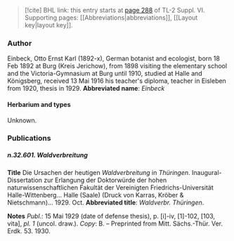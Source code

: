 > [!cite] BHL link: this entry starts at [page 288](https://www.biodiversitylibrary.org/page/33260276) of TL-2 Suppl. VI.
> Supporting pages: [[Abbreviations|abbreviations]], [[Layout key|layout key]].

### Author

Einbeck, Otto Ernst Karl (1892-x), German botanist and ecologist, born 18 Feb 1892 at Burg (Kreis Jerichow), from 1898 visiting the elementary school and the Victoria-Gymnasium at Burg until 1910, studied at Halle and Königsberg, received 13 Mai 1916 his teacher's diploma, teacher in Eisleben from 1920, thesis in 1929. 
**Abbreviated name**: *Einbeck*

#### Herbarium and types

Unknown.

### Publications

##### n.32.601. Waldverbreitung

**Title**
Die Ursachen der heutigen *Waldverbreitung* in *Thüringen*. Inaugural-Dissertation zur Erlangung der Doktorwürde der hohen naturwissenschaftlichen Fakultät der Vereinigten Friedrichs-Universität Halle-Wittenberg... Halle (Saale) (Druck von Karras, Kröber & Nietschmann)... 1929. Oct.
**Abbreviated title**: *Waldverbr. Thüringen*.

**Notes**
*Publ*.: 15 Mai 1929 (date of defense thesis), p. \[i\]-iv, \[1\]-102, \[103, vita\], *pl. 1* (uncol. draw.).
*Copy*: B. – Preprinted from Mitt. Sächs.-Thür. Ver. Erdk. 53. 1930.


